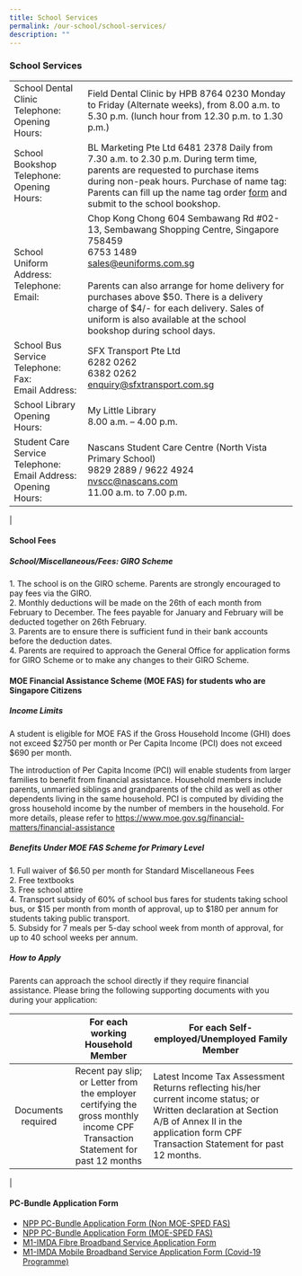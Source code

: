 ```yaml
---
title: School Services
permalink: /our-school/school-services/
description: ""
---
```

### School Services

|  |  |
|---|---|
| School Dental Clinic <br>  Telephone: <br> Opening Hours: <br>| Field Dental Clinic by HPB  8764 0230 Monday to Friday (Alternate weeks), from 8.00 a.m. to 5.30 p.m. (lunch hour from 12.30 p.m. to 1.30 p.m.) |
| School Bookshop  Telephone: Opening Hours: | BL Marketing Pte Ltd  6481 2378 Daily from 7.30 a.m. to 2.30 p.m. During term time, parents are requested to purchase items during non-peak hours.  Purchase of name tag: Parents can fill up the name tag order [form](/files/nametag%20order.pdf) and submit to the school bookshop. |
| School Uniform  Address:  Telephone: <br> Email: | Chop Kong Chong  604 Sembawang Rd #02-13, Sembawang Shopping Centre, Singapore 758459 <br> 6753 1489  <br>sales@euniforms.com.sg <br>  <br>Parents can also arrange for home delivery for purchases above $50. There is a delivery charge of $4/- for each delivery. Sales of uniform is also available at the school bookshop during school days. |
| School Bus Service  Telephone: <br> Fax: <br> Email Address: | SFX Transport Pte Ltd <br> 6282 0262 <br> 6382 0262 <br> enquiry@sfxtransport.com.sg |
| School Library  Opening Hours: | My Little Library <br> 8.00 a.m. – 4.00 p.m. |
| Student Care Service  Telephone: Email Address: Opening Hours: | Nascans Student Care Centre (North Vista Primary School) <br> 9829 2889 / 9622 4924 <br> nvscc@nascans.com <br>11.00 a.m. to 7.00 p.m. |
|

#### School Fees 

##### School/Miscellaneous/Fees: GIRO Scheme

1\. The school is on the GIRO scheme. Parents are strongly encouraged to pay fees via the GIRO. <br>
2\. Monthly deductions will be made on the 26th of each month from February to December. The fees payable for January and February will be deducted together on 26th February.   <br>
3\. Parents are to ensure there is sufficient fund in their bank accounts before the deduction dates. <br>
4\. Parents are required to approach the General Office for application forms for GIRO Scheme or to make any changes to their GIRO Scheme.

#### MOE Financial Assistance Scheme (MOE FAS) for students who are Singapore Citizens

##### Income Limits

A student is eligible for MOE FAS if the Gross Household Income (GHI) does not exceed $2750 per month or Per Capita Income (PCI) does not exceed $690 per month.

The introduction of Per Capita Income (PCI) will enable students from larger families to benefit from financial assistance. Household members include parents, unmarried siblings and grandparents of the child as well as other dependents living in the same household. PCI is computed by dividing the gross household income by the number of members in the household. For more details, please refer to https://www.moe.gov.sg/financial-matters/financial-assistance

##### Benefits Under MOE FAS Scheme for Primary Level

1. Full waiver of $6.50 per month for Standard Miscellaneous Fees <br>
2\. Free textbooks <br>
3\. Free school attire <br>
4\. Transport subsidy of 60% of school bus fares for students taking school bus, or $15 per month from month of approval, up to $180 per annum for students taking public transport. <br>
5\. Subsidy for 7 meals per 5-day school week from month of approval, for up to 40 school weeks per annum. <br>

##### How to Apply

Parents can approach the school directly if they require financial assistance.
Please bring the following supporting documents with you during your application:

|  | For each working Household Member | For each Self-employed/Unemployed Family Member |
|:---:|:---:|---|
| Documents required | Recent pay slip; or Letter from the employer certifying the gross monthly income CPF Transaction Statement for past 12 months  | Latest Income Tax Assessment Returns reflecting his/her current income status; or Written declaration at Section A/B of Annex II in the application form CPF Transaction Statement for past 12 months. |
|

#### PC-Bundle Application Form
* [NPP PC-Bundle Application Form (Non MOE-SPED FAS)](/files/NPP%20PC-Bundle%20Application%20Form%20(Non%20MOE-SPED%20FAS).pdf)
* [NPP PC-Bundle Application Form (MOE-SPED FAS)](/files/NPP%20PC-Bundle%20Application%20Form%20(MOE-SPED%20FAS).pdf)
* [M1-IMDA Fibre Broadband Service Application Form](/files/M1-IMDA%20Fibre%20Broadband%20Service%20Application%20Form.pdf)
* [M1-IMDA Mobile Broadband Service Application Form (Covid-19 Programme)](/files/M1-IMDA%20Mobile%20Broadband%20Service%20Application%20Form%20(Covid-19%20Programme).pdf)
